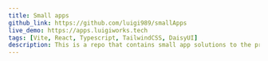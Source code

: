```yaml
---
title: Small apps
github_link: https://github.com/luigi989/smallApps
live_demo: https://apps.luigiworks.tech
tags: [Vite, React, Typescript, TailwindCSS, DaisyUI]
description: This is a repo that contains small app solutions to the problems listed on Apps idea collection
---
```

